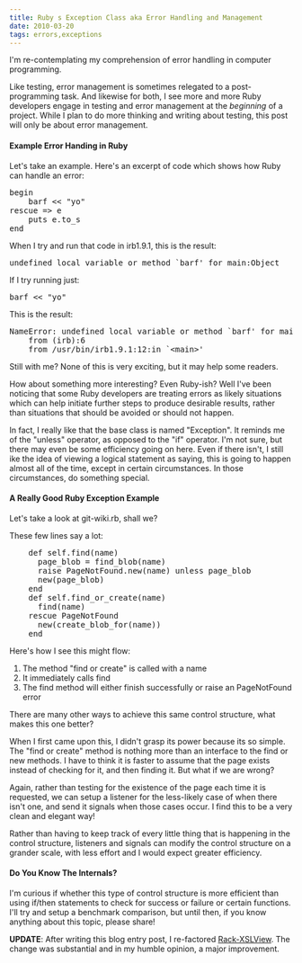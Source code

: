 ```yaml
---
title: Ruby s Exception Class aka Error Handling and Management
date: 2010-03-20
tags: errors,exceptions
---
```

I'm re-contemplating my comprehension of error handling in computer programming.

Like testing, error management is sometimes relegated to a post-programming task. And likewise for both, I see more and more Ruby developers engage in testing and error management at the *beginning* of a project. While I plan to do more thinking and writing about testing, this post will only be about error management.

#### Example Error Handing in Ruby

Let's take an example. Here's an excerpt of code which shows how Ruby can handle an error:

<pre class="sh_ruby">
begin
    barf &lt;&lt; "yo"
rescue => e
    puts e.to_s
end
</pre>

When I try and run that code in irb1.9.1, this is the result:

<pre>undefined local variable or method `barf' for main:Object</pre>

If I try running just:

<pre class="sh_ruby">barf &lt;&lt; "yo"</pre>

This is the result:

<pre>
NameError: undefined local variable or method `barf' for main:Object
	from (irb):6
	from /usr/bin/irb1.9.1:12:in `&lt;main>'
</pre>

Still with me? None of this is very exciting, but it may help some readers.

How about something more interesting? Even Ruby-ish? Well I've been noticing that some Ruby developers are treating errors as likely situations which can help initiate further steps to produce desirable results, rather than situations that should be avoided or should not happen.

In fact, I really like that the base class is named "Exception". It reminds me of the "unless" operator, as opposed to the "if" operator. I'm not sure, but there may even be some efficiency going on here. Even if there isn't, I still ike the idea of viewing a logical statement as saying, this is going to happen almost all of the time, except in certain circumstances. In those circumstances, do something special.

#### A Really Good Ruby Exception Example

Let's take a look at git-wiki.rb, shall we?

These few lines say a lot:

<pre class="sh_ruby">
    def self.find(name)
      page_blob = find_blob(name)
      raise PageNotFound.new(name) unless page_blob
      new(page_blob)
    end
    def self.find_or_create(name)
      find(name)
    rescue PageNotFound
      new(create_blob_for(name))
    end
</pre>

Here's how I see this might flow:

1. The method "find or create" is called with a name
2. It immediately calls find
3. The find method will either finish successfully or raise an PageNotFound error

There are many other ways to achieve this same control structure, what makes this one better?

When I first came upon this, I didn't grasp its power because its so simple. The "find or create" method is nothing more than an interface to the find or new methods. I have to think it is faster to assume that the page exists instead of checking for it, and then finding it. But what if we are wrong?

Again, rather than testing for the existence of the page each time it is requested, we can setup a listener for the less-likely case of when there isn't one, and send it signals when those cases occur. I find this to be a very clean and elegant way!

Rather than having to keep track of every little thing that is happening in the control structure, listeners and signals can modify the control structure on a grander scale, with less effort and I would expect greater efficiency.

#### Do You Know The Internals?

I'm curious if whether this type of control structure is more efficient than using if/then statements to check for success or failure or certain functions. I'll try and setup a benchmark comparison, but until then, if you know anything about this topic, please share!

**UPDATE**: After writing this blog entry post, I re-factored [Rack-XSLView](http://www.docunext.com/wiki/Rack-XSLView). The change was substantial and in my humble opinion, a major improvement.

